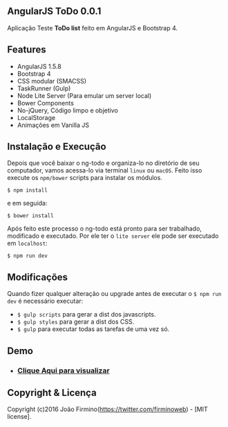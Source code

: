 ## AngularJS ToDo 0.0.1

Aplicação Teste **ToDo list** feito em AngularJS e Bootstrap 4.

## Features

* AngularJS 1.5.8
* Bootstrap 4
* CSS modular (SMACSS)
* TaskRunner (Gulp)
* Node Lite Server (Para emular um server local)
* Bower Components
* No-jQuery, Código limpo e objetivo
* LocalStorage
* Animações em Vanilla JS

## Instalação e Execução

Depois que você baixar o ng-todo e organiza-lo no diretório de seu computador, vamos acessa-lo via terminal `linux` ou `macOS`. Feito isso execute os `npm/bower` scripts para instalar os módulos.

`$ npm install`

e em seguida:

`$ bower install`

Após feito este processo o ng-todo está pronto para ser trabalhado, modificado e executado. Por ele ter o `lite server` ele pode ser executado em `localhost`:

`$ npm run dev`

## Modificações

Quando fizer qualquer alteração ou upgrade antes de executar o `$ npm run dev` é necessário  executar:

* `$ gulp scripts` para gerar a dist dos javascripts.
* `$ gulp styles`  para gerar a dist dos CSS.
* `$ gulp` para executar todas as tarefas de uma vez só. 


## Demo

* ### [Clique Aqui para visualizar](https://firminoweb.github.com/ngtodo)

## Copyright & Licença
Copyright (c)2016 João Firmino(https://twitter.com/firminoweb) - [MIT license].